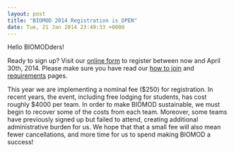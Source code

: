 ```yaml
---
layout: post
title: "BIOMOD 2014 Registration is OPEN"
date: Tue, 21 Jan 2014 23:49:33 +0000
---
```


Hello BIOMODders! 

Ready to sign up? Visit our [online form](https://biomod.wufoo.com/forms/2014-registration-form/) to register between now and April 30th, 2014. Please make sure you have read our [how to join](/pages/how-to-join) and [requirements](/pages/requirements) pages.

This year we are implementing a nominal fee ($250) for registration. In recent years, the event, including free lodging for students, has cost roughly $4000 per team. In order to make BIOMOD sustainable, we must begin to recover some of the costs from each team. Moreover, some teams have previously signed up but failed to attend, creating additional administrative burden for us. We hope that that a small fee will also mean fewer cancellations, and more time for us to spend making BIOMOD a success!
